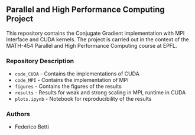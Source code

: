 ## Parallel and High Performance Computing Project

This repository contains the Conjugate Gradient
implementation with MPI Interface and CUDA kernels. The
project is carried out in the context of the
MATH-454 Parallel and High Performance Computing course at EPFL.

### Repository Description
- `code_CUDA` - Contains the implementations of CUDA
- `code_MPI`  - Contains the implementation of MPI
- `figures` - Contains the figures of the results
- `results` - Results for weak and strong scaling in MPI, runtime in CUDA
- `plots.ipynb` - Notebook for reproducibility of the results 

### Authors
- Federico Betti
